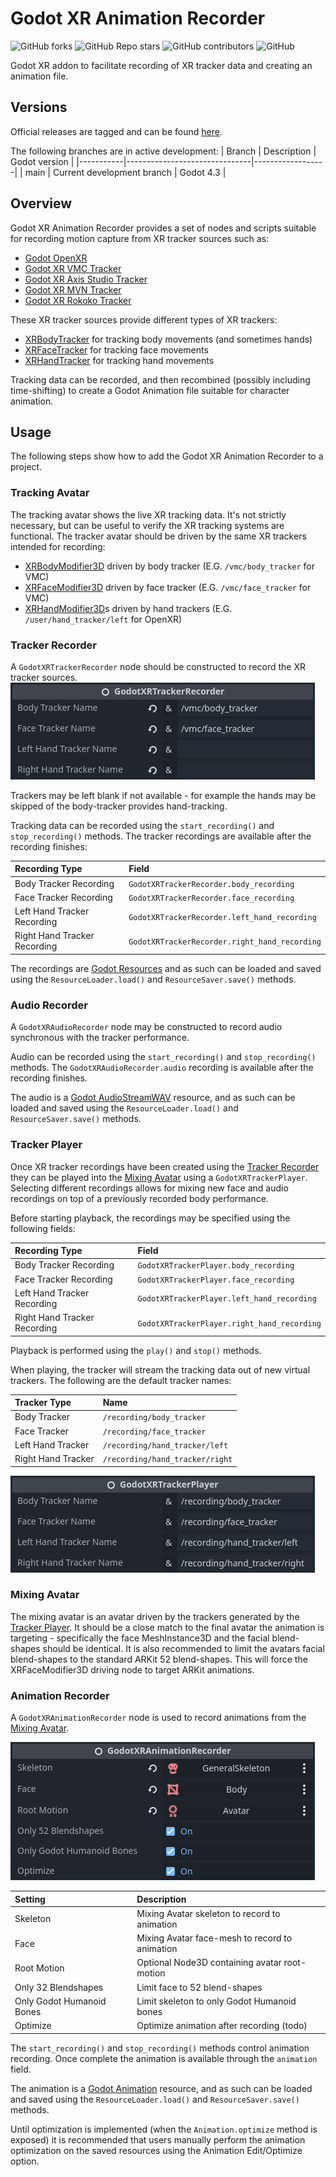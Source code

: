 # Godot XR Animation Recorder

![GitHub forks](https://img.shields.io/github/forks/Malcolmnixon/GodotXRAnimationRecorder?style=plastic)
![GitHub Repo stars](https://img.shields.io/github/stars/Malcolmnixon/GodotXRAnimationRecorder?style=plastic)
![GitHub contributors](https://img.shields.io/github/contributors/Malcolmnixon/GodotXRAnimationRecorder?style=plastic)
![GitHub](https://img.shields.io/github/license/Malcolmnixon/GodotXRAnimationRecorder?style=plastic)

Godot XR addon to facilitate recording of XR tracker data and creating an animation file.


## Versions

Official releases are tagged and can be found [here](https://github.com/Malcolmnixon/GodotXRAnimationRecorder/releases).

The following branches are in active development:
|  Branch   |  Description                  |  Godot version   |
|-----------|-------------------------------|------------------|
|  main     | Current development branch    |  Godot 4.3       |


## Overview

Godot XR Animation Recorder provides a set of nodes and scripts suitable for recording motion capture from
XR tracker sources such as:
- [Godot OpenXR](https://github.com/GodotVR/godot_openxr_vendors)
- [Godot XR VMC Tracker](https://github.com/Malcolmnixon/GodotXRVmcTracker)
- [Godot XR Axis Studio Tracker](https://github.com/Malcolmnixon/GodotXRAxisStudioTracker)
- [Godot XR MVN Tracker](https://github.com/Malcolmnixon/GodotXRMvnTracker)
- [Godot XR Rokoko Tracker](https://github.com/Malcolmnixon/GodotXRRokokoTracker)


These XR tracker sources provide different types of XR trackers:
- [XRBodyTracker](https://docs.godotengine.org/en/stable/classes/class_xrbodytracker.html) for tracking body movements (and sometimes hands)
- [XRFaceTracker](https://docs.godotengine.org/en/stable/classes/class_xrfacetracker.html) for tracking face movements
- [XRHandTracker](https://docs.godotengine.org/en/stable/classes/class_xrhandtracker.html) for tracking hand movements


Tracking data can be recorded, and then recombined (possibly including time-shifting) to create a Godot Animation file suitable for character animation.


## Usage

The following steps show how to add the Godot XR Animation Recorder to a project.


### Tracking Avatar

The tracking avatar shows the live XR tracking data. It's not strictly necessary, but can be useful to verify the XR tracking systems are functional. The tracker avatar should be driven by the same XR trackers intended for recording:
- [XRBodyModifier3D](https://docs.godotengine.org/en/stable/classes/class_xrbodymodifier3d.html) driven by body tracker (E.G. `/vmc/body_tracker` for VMC)
- [XRFaceModifier3D](https://docs.godotengine.org/en/stable/classes/class_xrfacemodifier3d.html) driven by face tracker (E.G. `/vmc/face_tracker` for VMC)
- [XRHandModifier3D](https://docs.godotengine.org/en/stable/classes/class_xrhandmodifier3d.html)s driven by hand trackers (E.G. `/user/hand_tracker/left` for OpenXR)


### Tracker Recorder

A `GodotXRTrackerRecorder` node should be constructed to record the XR tracker sources.
![Godot XR Tracker Recorder Settings](/docs/godot-xr-tracker-recorder.png)

Trackers may be left blank if not available - for example the hands may be skipped of the body-tracker provides hand-tracking.

Tracking data can be recorded using the `start_recording()` and `stop_recording()` methods. The tracker recordings are available after the recording finishes:

| Recording Type | Field |
| :---- | :---- |
| Body Tracker Recording | `GodotXRTrackerRecorder.body_recording` |
| Face Tracker Recording | `GodotXRTrackerRecorder.face_recording` |
| Left Hand Tracker Recording | `GodotXRTrackerRecorder.left_hand_recording` |
| Right Hand Tracker Recording | `GodotXRTrackerRecorder.right_hand_recording` |

The recordings are [Godot Resources](https://docs.godotengine.org/en/stable/classes/class_resource.html) and as such can be loaded and saved using the `ResourceLoader.load()` and `ResourceSaver.save()` methods.


### Audio Recorder

A `GodotXRAudioRecorder` node may be constructed to record audio synchronous with the tracker performance.

Audio can be recorded using the `start_recording()` and `stop_recording()` methods. The `GodotXRAudioRecorder.audio` recording is available after the recording finishes.

The audio is a [Godot AudioStreamWAV](https://docs.godotengine.org/en/stable/classes/class_audiostreamwav.html) resource, and as such can be loaded and saved using the `ResourceLoader.load()` and `ResourceSaver.save()` methods.


### Tracker Player

Once XR tracker recordings have been created using the [Tracker Recorder](#tracker-recorder) they can be played into the [Mixing Avatar](#mixing-avatar) using a `GodotXRTrackerPlayer`. Selecting different recordings allows for mixing new face and audio recordings on top of a previously recorded body performance.

Before starting playback, the recordings may be specified using the following fields:

| Recording Type | Field |
| :---- | :---- |
| Body Tracker Recording | `GodotXRTrackerPlayer.body_recording` |
| Face Tracker Recording | `GodotXRTrackerPlayer.face_recording` |
| Left Hand Tracker Recording | `GodotXRTrackerPlayer.left_hand_recording` |
| Right Hand Tracker Recording | `GodotXRTrackerPlayer.right_hand_recording` |

Playback is performed using the `play()` and `stop()` methods.

When playing, the tracker will stream the tracking data out of new virtual trackers. The following are the default tracker names:

| Tracker Type | Name |
| :---- | :---- |
| Body Tracker | `/recording/body_tracker` |
| Face Tracker | `/recording/face_tracker` |
| Left Hand Tracker | `/recording/hand_tracker/left` |
| Right Hand Tracker | `/recording/hand_tracker/right` |

![Godot XR Tracker Player Settings](/docs/godot-xr-tracker-player.png)


### Mixing Avatar

The mixing avatar is an avatar driven by the trackers generated by the [Tracker Player](#tracker-player). It should be a close match to the final avatar the animation is targeting - specifically the face MeshInstance3D and the facial blend-shapes should be identical. It is also recommended to limit the avatars facial blend-shapes to the standard ARKit 52 blend-shapes. This will force the XRFaceModifier3D driving node to target ARKit animations.


### Animation Recorder

A `GodotXRAnimationRecorder` node is used to record animations from the [Mixing Avatar](#mixing-avatar). 

![Godot XR Animation Recorder Settings](/docs/godot-xr-animation-recorder.png)

| Setting | Description |
| :---- | :------ |
| Skeleton | Mixing Avatar skeleton to record to animation |
| Face | Mixing Avatar face-mesh to record to animation |
| Root Motion | Optional Node3D containing avatar root-motion |
| Only 32 Blendshapes | Limit face to 52 blend-shapes |
| Only Godot Humanoid Bones | Limit skeleton to only Godot Humanoid bones |
| Optimize | Optimize animation after recording (todo) |

The `start_recording()` and `stop_recording()` methods control animation recording. Once complete the animation is available through the `animation` field.

The animation is a [Godot Animation](https://docs.godotengine.org/en/stable/classes/class_animation.html) resource, and as such can be loaded and saved using the `ResourceLoader.load()` and `ResourceSaver.save()` methods.

Until optimization is implemented (when the `Animation.optimize` method is exposed) it is recommended that users manually perform the animation optimization on the saved resources using the Animation Edit/Optimize option.
